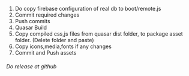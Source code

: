 1. Do copy firebase configuration of real db to boot/remote.js
1. Commit required changes
1. Push commits
1. Quasar Build
1. Copy compiled css,js files from quasar dist folder, to package asset folder. (Delete folder and paste)
1. Copy icons,media,fonts if any changes
1. Commit and Push assets
###### Do release at github

